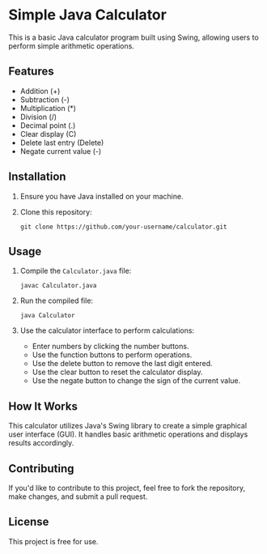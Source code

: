 # Simple Java Calculator

This is a basic Java calculator program built using Swing, allowing users to perform simple arithmetic operations.

## Features

- Addition (+)
- Subtraction (-)
- Multiplication (*)
- Division (/)
- Decimal point (.)
- Clear display (C)
- Delete last entry (Delete)
- Negate current value (-)

## Installation

1. Ensure you have Java installed on your machine.
2. Clone this repository:

    ```
    git clone https://github.com/your-username/calculator.git
    ```

## Usage

1. Compile the `Calculator.java` file:

    ```
    javac Calculator.java
    ```

2. Run the compiled file:

    ```
    java Calculator
    ```

3. Use the calculator interface to perform calculations:
   - Enter numbers by clicking the number buttons.
   - Use the function buttons to perform operations.
   - Use the delete button to remove the last digit entered.
   - Use the clear button to reset the calculator display.
   - Use the negate button to change the sign of the current value.

## How It Works

This calculator utilizes Java's Swing library to create a simple graphical user interface (GUI). It handles basic arithmetic operations and displays results accordingly.

## Contributing

If you'd like to contribute to this project, feel free to fork the repository, make changes, and submit a pull request.

## License

This project is free for use.
